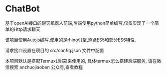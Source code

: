 # ChatBot
基于openAI接口的聊天机器人前端,后端使用python简单编写,仅仅实现了一个简单的Http请求聊天

该项目使用Autojs编写,使用的是rhino引擎,遵循ES5和部分ES6特性.

请求接口设置在项目的 src/config.json 文件中配置

本项目默认是搭配Termux(后端)来使用的, 具体termux怎么搭建后端服务, 请在微信搜索 anzhuojiaoben 公众号,查看教程